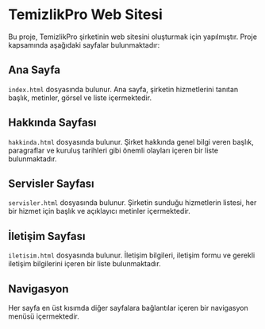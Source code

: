 # TemizlikPro Web Sitesi

Bu proje, TemizlikPro şirketinin web sitesini oluşturmak için yapılmıştır. Proje kapsamında aşağıdaki sayfalar bulunmaktadır:

## Ana Sayfa

`index.html` dosyasında bulunur. Ana sayfa, şirketin hizmetlerini tanıtan başlık, metinler, görsel ve liste içermektedir.

## Hakkında Sayfası

`hakkinda.html` dosyasında bulunur. Şirket hakkında genel bilgi veren başlık, paragraflar ve kuruluş tarihleri gibi önemli olayları içeren bir liste bulunmaktadır.

## Servisler Sayfası

`servisler.html` dosyasında bulunur. Şirketin sunduğu hizmetlerin listesi, her bir hizmet için başlık ve açıklayıcı metinler içermektedir.

## İletişim Sayfası

`iletisim.html` dosyasında bulunur. İletişim bilgileri, iletişim formu ve gerekli iletişim bilgilerini içeren bir liste bulunmaktadır.

## Navigasyon

Her sayfa en üst kısımda diğer sayfalara bağlantılar içeren bir navigasyon menüsü içermektedir.

